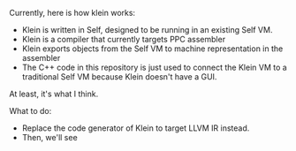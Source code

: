 Currently, here is how klein works:

 -  Klein is written in Self, designed to be running in an existing Self VM.
 -  Klein is a compiler that currently targets PPC assembler
 -  Klein exports objects from the Self VM to machine representation in the
    assembler
 -  The C++ code in this repository is just used to connect the Klein VM to a
    traditional Self VM because Klein doesn't have a GUI.

At least, it's what I think.

What to do:

 -  Replace the code generator of Klein to target LLVM IR instead.
 -  Then, we'll see
